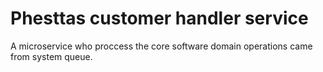# Phesttas customer handler service
A microservice who proccess the core software domain operations came from system queue.
